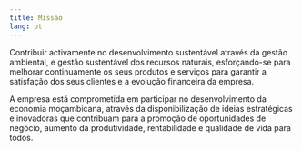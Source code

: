 ```yaml
---
title: Missão
lang: pt
---
```


Contribuir activamente no desenvolvimento sustentável através da gestão ambiental, e gestão sustentável dos recursos naturais, esforçando-se para melhorar continuamente os seus produtos e serviços para garantir a satisfação dos seus clientes e a evolução financeira da empresa. 

A empresa está comprometida em participar no desenvolvimento da economia moçambicana, através da disponibilização de ideias estratégicas e inovadoras que contribuam para a promoção de oportunidades de negócio, aumento da produtividade, rentabilidade e qualidade de vida para todos.